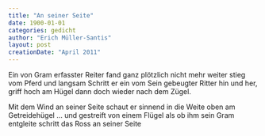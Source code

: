 ```yaml
---
title: "An seiner Seite"
date: 1900-01-01
categories: gedicht
author: "Erich Müller-Santis"
layout: post
creationDate: "April 2011"
---
```

Ein von Gram erfasster Reiter
fand ganz plötzlich nicht mehr weiter
stieg vom Pferd und langsam Schritt er
ein vom Sein gebeugter Ritter
hin und her, griff hoch am Hügel
dann doch wieder nach dem Zügel.

Mit dem Wind an seiner Seite
schaut er sinnend in die Weite
oben am Getreidehügel …
und gestreift von einem Flügel
als ob ihm sein Gram entgleite
schritt das Ross an seiner Seite

